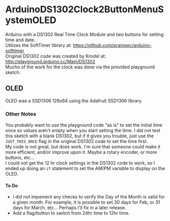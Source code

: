 # ArduinoDS1302Clock2ButtonMenuSystemOLED  
Arduino with a DS1302 Real Time Clock Module and two buttons for setting time and date.  
Utilizes the SoftTimer library at: https://github.com/prampec/arduino-softtimer  
Original DS1302 code was created by Krodel at: http://playground.arduino.cc/Main/DS1302  
Mucho of the work for the clock was done via the provided playground sketch.

## OLED
OLED was a SSD1306 128x64 using the Adafruit SSD1306 library  
### Other Notes
You probably want to use the playground code "as is" to set the initial time once so values aren't empty when you 
start setting the time. I did not test this sketch with a blank DS1302, but if it gives you trouble, just use the
`JUST_THIS_ONCE` flag in the original DS1302 code to set the time first.  
My code is not great, but does work. I'm sure that someone could make it more efficient, and/or improve upon it.
Maybe a rotary encoder, or more buttons, etc...  
I could not get the 12 hr clock settings in the DS1302 code to work, so I ended up doing an `if` statement to 
set the AM/PM variable to display on the OLED.

#### To Do
- I did not impement any checks to verify the Day of the Month is valid for a given month. For example, it is possible
to set 30 days for Feb, or 31 days for March, etc... Perhaps I'll fix in a later release.
 - Add a flag/button to switch from 24hr time to 12hr time.

